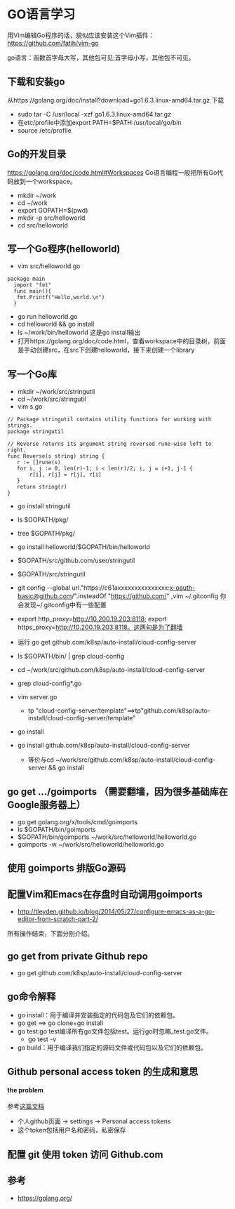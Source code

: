 # GO语言学习

用Vim编辑Go程序的话，貌似应该安装这个Vim插件：https://github.com/fatih/vim-go

go语言：函数首字母大写，其他包可见;首字母小写，其他包不可见。

## 下载和安装go
从https://golang.org/doc/install?download=go1.6.3.linux-amd64.tar.gz 下载
 - sudo tar -C /usr/local -xzf go1.6.3.linux-amd64.tar.gz
 - 在etc/profile中添加export PATH=$PATH:/usr/local/go/bin
 - source /etc/profile

## Go的开发目录
https://golang.org/doc/code.html#Workspaces 
Go语言编程一般把所有Go代码放到一个workspace。
 - mkdir ~/work
 - cd ~/work
 - export GOPATH=$(pwd)
 - mkdir -p src/helloworld
 - cd src/helloworld

## 写一个Go程序(helloworld)
 - vim src/helloworld.go

 ```
package main
   import "fmt"
   func main(){
    fmt.Printf("Hello,world.\n")
   }
``` 
 - go run helloworld.go
 - cd helloworld && go install
 - ls ~/work/bin/helloworld 这是go install输出
 - 打开https://golang.org/doc/code.html，查看workspace中的目录树，前面是手动创建src，在src下创建helloworld，接下来创建一个library

## 写一个Go库
 - mkdir ~/work/src/stringutil
 - cd ~/work/src/stringutil
 - vim s.go
 ```
// Package stringutil contains utility functions for working with strings.
package stringutil

// Reverse returns its argument string reversed rune-wise left to right.
func Reverse(s string) string {
	r := []rune(s)
	for i, j := 0, len(r)-1; i < len(r)/2; i, j = i+1, j-1 {
		r[i], r[j] = r[j], r[i]
	}
	return string(r)
}
 ```
 - go install stringutil
 - ls $GOPATH/pkg/
 - tree $GOPATH/pkg/
 - go install helloworld/$GOPATH/bin/helloworld
 - $GOPATH/src/github.com/user/stringutil
 - $GOPATH/src/stringutil
 - git config --global url."https://c61axxxxxxxxxxxxxxx:x-oauth-basic@github.com/".insteadOf "https://github.com/" ,vim ~/.gitconfig 你会发现~/.gitconfig中有一些配置
 - export http_proxy=http://10.200.19.203:8118; export https_proxy=http://10.200.19.203:8118。这两句是为了翻墙
 - 运行 go get github.com/k8sp/auto-install/cloud-config-server
 - ls $GOPATH/bin/ | grep cloud-config
 - cd ~/work/src/github.com/k8sp/auto-install/cloud-config-server
 - grep cloud-config*.go
 - vim server.go
   - tp "cloud-config-server/template"==>tp"github.com/k8sp/auto-install/cloud-config-server/template"
 - go install
 - go install github.com/k8sp/auto-install/cloud-config-server

   - 等价与cd ~/work/src/github.com/k8sp/auto-install/cloud-config-server && go install

## go get .../goimports （需要翻墙，因为很多基础库在Google服务器上）
 - go get golang.org/x/tools/cmd/goimports
 - ls $GOPATH/bin/goimports
 - $GOPATH/bin/goimports ~/work/src/helloworld/helloworld.go
 - goimports -w ~/work/src/helloworld/helloworld.go

## 使用 goimports 排版Go源码

## 配置Vim和Emacs在存盘时自动调用goimports
 - http://tleyden.github.io/blog/2014/05/27/configure-emacs-as-a-go-editor-from-scratch-part-2/

所有操作结束，下面分别介绍。

## go get from private Github repo
 - go get github.com/k8sp/auto-install/cloud-config-server

## go命令解释
 - go install：用于编译并安装指定的代码包及它们的依赖包。
 - go get ==> go clone+go install 
 - go test:go test编译所有go文件包括test。运行go时忽略_test.go文件。
   - go test -v 
 - go build：用于编译我们指定的源码文件或代码包以及它们的依赖包。

## Github personal access token 的生成和意思
#### the problem
参考[这篇文档](https://github.com/k8sp/auto-install/issues/29)
 - 个人github页面 -> settings -> Personal access tokens
 - 这个token包括用户名和密码，私密保存

## 配置 git 使用 token 访问 Github.com

## 参考
 - https://golang.org/

